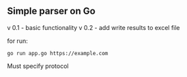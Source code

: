 ## Simple parser on Go

v 0.1 - basic functionality
v 0.2 - add write results to excel file

for run:
```
go run app.go https://example.com
```
Must specify protocol